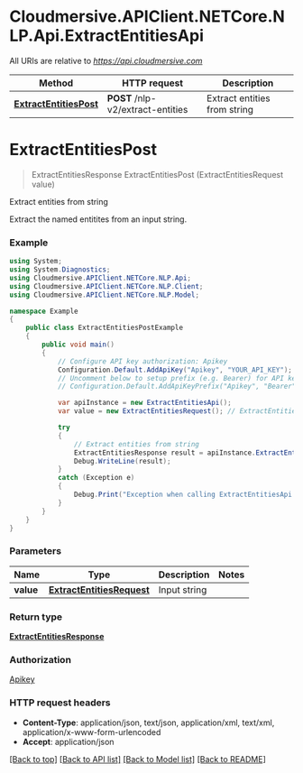 # Cloudmersive.APIClient.NETCore.NLP.Api.ExtractEntitiesApi

All URIs are relative to *https://api.cloudmersive.com*

Method | HTTP request | Description
------------- | ------------- | -------------
[**ExtractEntitiesPost**](ExtractEntitiesApi.md#extractentitiespost) | **POST** /nlp-v2/extract-entities | Extract entities from string


<a name="extractentitiespost"></a>
# **ExtractEntitiesPost**
> ExtractEntitiesResponse ExtractEntitiesPost (ExtractEntitiesRequest value)

Extract entities from string

Extract the named entitites from an input string.

### Example
```csharp
using System;
using System.Diagnostics;
using Cloudmersive.APIClient.NETCore.NLP.Api;
using Cloudmersive.APIClient.NETCore.NLP.Client;
using Cloudmersive.APIClient.NETCore.NLP.Model;

namespace Example
{
    public class ExtractEntitiesPostExample
    {
        public void main()
        {
            // Configure API key authorization: Apikey
            Configuration.Default.AddApiKey("Apikey", "YOUR_API_KEY");
            // Uncomment below to setup prefix (e.g. Bearer) for API key, if needed
            // Configuration.Default.AddApiKeyPrefix("Apikey", "Bearer");

            var apiInstance = new ExtractEntitiesApi();
            var value = new ExtractEntitiesRequest(); // ExtractEntitiesRequest | Input string

            try
            {
                // Extract entities from string
                ExtractEntitiesResponse result = apiInstance.ExtractEntitiesPost(value);
                Debug.WriteLine(result);
            }
            catch (Exception e)
            {
                Debug.Print("Exception when calling ExtractEntitiesApi.ExtractEntitiesPost: " + e.Message );
            }
        }
    }
}
```

### Parameters

Name | Type | Description  | Notes
------------- | ------------- | ------------- | -------------
 **value** | [**ExtractEntitiesRequest**](ExtractEntitiesRequest.md)| Input string | 

### Return type

[**ExtractEntitiesResponse**](ExtractEntitiesResponse.md)

### Authorization

[Apikey](../README.md#Apikey)

### HTTP request headers

 - **Content-Type**: application/json, text/json, application/xml, text/xml, application/x-www-form-urlencoded
 - **Accept**: application/json

[[Back to top]](#) [[Back to API list]](../README.md#documentation-for-api-endpoints) [[Back to Model list]](../README.md#documentation-for-models) [[Back to README]](../README.md)

